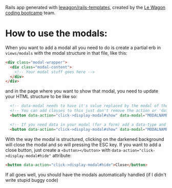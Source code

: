 Rails app generated with [lewagon/rails-templates](https://github.com/lewagon/rails-templates), created by the [Le Wagon coding bootcamp](https://www.lewagon.com) team.

# How to use the modals:

When you want to add a modal all you need to do is create a partial erb in `views/modals` with the modal structure in that file, like this:
```html
<div class="modal-wrapper">
  <div class="modal-content">
    <!-- Your modal stuff goes here -->
  </div>
</div>
```
and in the page where you want to show that modal, you need to update your HTML structure to be like so:
```html
  <!-- data-modal needs to have it's value replaced by the modal of the same name as you created the partial, if you created a partial with spaces in the name (_edit_game.html.erb) you exclude the first underscore and keep the rest (data-modal="edit_game") -->
  <!-- You can add classes to this just don't remove the action or 'data-modal' -->
  <button data-action="click->display-modal#show" data-modal="MODALNAME">BUTTON-TEXT</button>

  <!-- If you need data in your modal (for a form) add a data-type and data-id attribute -->
  <button data-action="click->display-modal#show" data-modal="MODALNAME" data-type="TABLENAME" data-id="INSTANCEID">BUTTON-TEXT</button>
```
With the way the modal is structured, clicking on the darkened background will close the modal and so will pressing the ESC key. If you want to add a close button, just create a `<button></button>` with `data-action="click->display-modal#hide"` attribute:

```html
<button data-action="click->display-modal#hide">Close</button>
```

If all goes well, you should have the modals automatically handled (if I didn't write stupid buggy code)
